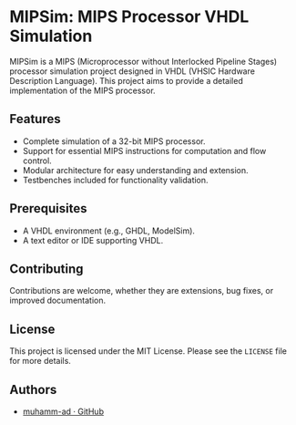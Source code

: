 # MIPSim: MIPS Processor VHDL Simulation

MIPSim is a MIPS (Microprocessor without Interlocked Pipeline Stages) processor simulation project designed in VHDL (VHSIC Hardware Description Language). This project aims to provide a detailed implementation of the MIPS processor.

## Features

* Complete simulation of a 32-bit MIPS processor.
* Support for essential MIPS instructions for computation and flow control.
* Modular architecture for easy understanding and extension.
* Testbenches included for functionality validation.

## Prerequisites

* A VHDL environment (e.g., GHDL, ModelSim).
* A text editor or IDE supporting VHDL.

<!-- ## Installation

1. Clone the repository: `git clone https://github.com/[YourUsername]/MIPSim.git`
2. Open the project folder in your VHDL environment.
3. Compile and run the VHDL files according to your environment's instructions.

## Usage

To run the MIPS simulation:

1. Load the main VHDL file into your simulator.
2. Execute the simulation using the provided testbenches.
3. Analyze the results and outputs of the simulator to understand the behavior of the MIPS processor. -->

## Contributing

Contributions are welcome, whether they are extensions, bug fixes, or improved documentation.

## License

This project is licensed under the MIT License. Please see the `LICENSE` file for more details.

## Authors

* [muhamm-ad · GitHub](https://github.com/muhamm-ad)
